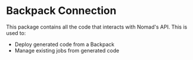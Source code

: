 # Backpack Connection
This package contains all the code that interacts with Nomad's API.
This is used to:

* Deploy generated code from a Backpack 
* Manage existing jobs from generated code